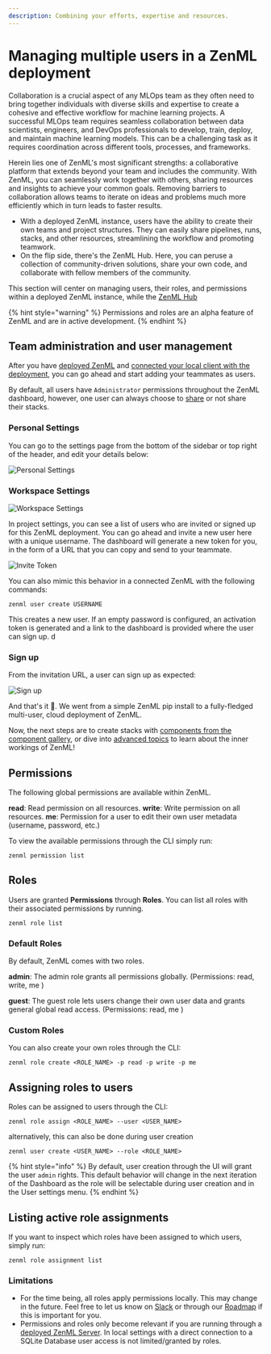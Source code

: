 ```yaml
---
description: Combining your efforts, expertise and resources.
---
```


# Managing multiple users in a ZenML deployment

Collaboration is a crucial aspect of any MLOps team as they often need to bring
together individuals with diverse skills and expertise to create a cohesive and
effective workflow for machine learning projects. A successful MLOps team
requires seamless collaboration between data scientists, engineers, and DevOps
professionals to develop, train, deploy, and maintain machine learning models.
This can be a challenging task as it requires coordination across different
tools, processes, and frameworks.

<!-- INCLUDE LINK HERE TO FELIX'S DIAGRAM
to again talk about the different roles in a team: https://discord.com/channels/621988642553987082/1108337326234542190/1108338541206962227
 -->

Herein lies one of ZenML's most significant strengths: a collaborative platform
that extends beyond your team and includes the community. With ZenML, you can
seamlessly work together with others, sharing resources and insights to achieve
your common goals. Removing barriers to collaboration allows teams to iterate on
ideas and problems much more efficiently which in turn leads to faster results.

* With a deployed ZenML instance, users have the ability to create their own teams and project structures. They can easily share pipelines, runs, stacks, and other resources, streamlining the workflow and promoting teamwork.
* On the flip side, there's the ZenML Hub. Here, you can peruse a collection of community-driven solutions, share your own code, and collaborate with fellow members of the community.

This section will center on managing users, their roles, and permissions within a deployed ZenML instance, while the [ZenML Hub](../../user-guide/starter-guide/zenml-hub.md) 

{% hint style="warning" %}
Permissions and roles are an alpha feature of ZenML and are in active development.
{% endhint %}

## Team administration and user management

After you have [deployed ZenML](../../getting-started/deploying-zenml/deploying-zenml.md) and [connected your local client with the deployment](../production-fundamentals/production-fundamentals.md), you can go ahead and start adding your teammates as users.

By default, all users have `Administrator` permissions throughout the ZenML dashboard, however, one user can always choose to [share](../stacks/managing-stacks.md#sharing-stacks-over-a-zenml-server) or not share their stacks.

### Personal Settings

You can go to the settings page from the bottom of the sidebar or top right of the header, and edit your details below:

![Personal Settings](../../assets/starter\_guide/collaboration/01\_personal\_settings.png)

### Workspace Settings

![Workspace Settings](../../assets/starter\_guide/collaboration/02\_project\_settings.png)

In project settings, you can see a list of users who are invited or signed up for this ZenML deployment. You can go ahead and invite a new user here with a unique username. The dashboard will generate a new token for you, in the form of a URL that you can copy and send to your teammate.

![Invite Token](../../assets/starter\_guide/collaboration/03\_invite\_token.png)

You can also mimic this behavior in a connected ZenML with the following commands:

```shell
zenml user create USERNAME
```

This creates a new user. If an empty password is configured, an activation token is generated and a link to the dashboard is provided where the user can sign up. d

### Sign up

From the invitation URL, a user can sign up as expected:

![Sign up](../../assets/starter\_guide/collaboration/04\_sign\_up.png)

And that's it 🚀. We went from a simple ZenML pip install to a fully-fledged multi-user, cloud deployment of ZenML.

Now, the next steps are to create stacks with [components from the component gallery](../../learning/component-gallery/categories.md), or dive into [advanced topics](../../advanced-guide/pipelines/pipelines.md) to learn about the inner workings of ZenML!

## Permissions

The following global permissions are available within ZenML.

**read**: Read permission on all resources. **write**: Write permission on all resources. **me**: Permission for a user to edit their own user metadata (username, password, etc.)

To view the available permissions through the CLI simply run:

`zenml permission list`

## Roles

Users are granted **Permissions** through **Roles**. You can list all roles with their associated permissions by running.

`zenml role list`

### Default Roles

By default, ZenML comes with two roles.

**admin**: The admin role grants all permissions globally. (Permissions: read, write, me )

**guest**: The guest role lets users change their own user data and grants general global read access. (Permissions: read, me )

### Custom Roles

You can also create your own roles through the CLI:

`zenml role create <ROLE_NAME> -p read -p write -p me`

## Assigning roles to users

Roles can be assigned to users through the CLI:

`zenml role assign <ROLE_NAME> --user <USER_NAME>`

alternatively, this can also be done during user creation

`zenml user create <USER_NAME> --role <ROLE_NAME>`

{% hint style="info" %}
By default, user creation through the UI will grant the user `admin` rights. This default behavior will change in the next iteration of the Dashboard as the role will be selectable during user creation and in the User settings menu.
{% endhint %}

## Listing active role assignments

If you want to inspect which roles have been assigned to which users, simply run:

`zenml role assignment list`

### Limitations

* For the time being, all roles apply permissions locally. This may change in the future. Feel free to let us know on [Slack](https://zenml.slack.com/join/shared\_invite/zt-t4aw242p-K6aCaUjhnxNOrLR7bcAb7g#/shared-invite/email) or through our [Roadmap](https://zenml.hellonext.co/roadmap) if this is important for you.
* Permissions and roles only become relevant if you are running through a [deployed ZenML Server](https://docs.zenml.io/getting-started/deploying-zenml). In local settings with a direct connection to a SQLite Database user access is not limited/granted by roles.
